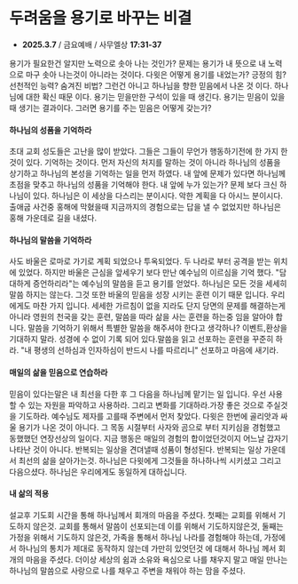 # 두려움을 용기로 바꾸는 비결
* __2025.3.7__ / 금요예배 / 사무엘상 __17:31-37__

용기가 필요한건 알지만 노력으로 솟아 나는 것인가? 문제는 용기가 내 뜻으로 내 노력으로 마구 솟아 나는것이 아니라는 것이다. 다윗은 어떻게 용기를 내었는가? 긍정의 힘? 선천적인 능력? 숨겨진 비법? 그런건 아니고 하나님을 향한 믿음에서 나온 것 이다. 하나님에 대한 확신 때문 이다. 용기는 믿을만한 구석이 있을 때 생긴다. 용기는 믿음이 있을 때 생기는 결과이다. 그러면 용기를 주는 믿음은 어떻게 갖는가? 

#### 하나님의 성품을 기억하라
초대 교회 성도들은 고난을 많이 받았다. 그들은 그들이 무언가 행동하기전에 한 가지 한 것이 있다. 기억하는 것이다. 먼저 자신의 처지를 말하는 것이 아니라 하나님의 성품을 상기하고 하나님의 본성을 기억하는 일을 먼저 하였다. 내 앞에 문제가 있다면 하나님께 초점을 맞추고 하나님의 성품을 기억해야 한다. 내 앞에 누가 있는가? 문제 보다 크신 하나님이 있다. 하나님은 이 세상을 다스리는 분이시다. 악한 계획을 다 아시느 분이시다. 출애굽 사건중 홍해에 막혔을때 지금까지의 경험으로는 답을 낼 수 없었지만 하나님은 홍해 가운데로 길을 내셨다. 

#### 하나님의 말씀을 기억하라
사도 바울은 로마로 가기로 계획 되었으나 투옥되었다. 두 나라로 부터 공격을 받는 위치에 있었다. 하지만 바울은 근심을 앞세우기 보다 만난 예수님의 이르심을 기억 했다. "담대하게 증언하리라"는 예수님의 말씀을 듣고 용기를 얻었다. 하나님은 모든 것을 세세히 말씀 하지는 않는다. 그것 또한 바울의 믿음을 성장 시키는 훈련 이기 때문 입니다. 우리에게도 마찬 가지 입니다. 세세한 가르침이 없을 지라도 단지 당면의 문제를 해결하는게 아니라 영원의 천국을 갖는 훈련, 말씀을 따라 삶을 사는 훈련을 하는중 임을 알아야 합니다. 말씀을 기억하기 위해서 특별한 말씀을 해주셔야 한다고 생각하나? 이벤트,환상을 기대하지 말라. 성경에 수 없이 기록 되어 있다.말씀을 읽고 선포하는 훈련을 꾸준히 하라. "내 평생의 선하심과 인자하심이 반드시 나를 따르리니" 선포하고 마음에 새기라.

#### 매일의 삶을 믿음으로 연습하라
믿음이 있다는말은 내 최선을 다한 후 그 다음을 하나님께 맡기는 일 입니다. 우선 사용할 수 있는 자원을 파악하고 사용하라. 그리고 변화를 기대하라.가장 좋은 것으로 주실것을 기도하라. 예수님도 제자를 고를때 주변에서 먼저 찾았다. 다윗은 한번에 골리앗과 싸울 용기가 나온 것이 아니다. 그 목동 시절부터 사자와 곰으로 부터 지키심을 경험했고 동했했던 연장선상의 일이다. 지금 행동은 매일의 경험의 합이었던것이지 어느날 갑자기 나타난 것이 아니다. 반복되는 일상을 견뎌낼때 성품이 형성된다. 반복되는 일상 가운데서 최선의 삶을 살아가는것. 하나님은 다윗에게 그것들을 하나하나씩 시키셨고 그리고 다음으셨다. 하나님은 우리에게도 동일하게 대하십니다.

#### 내 삶의 적용
설교후 기도회 시간을 통해 하나님께서 회개의 마음을 주셨다. 첫째는 교회를 위해서 기도하지 않은것. 교회를 통해서 말씀이 선포되는데 이를 위해서 기도하지않은것, 둘째는 가정을 위해서 기도하지 않은것, 가족을 통해서 하나님 나라를 경험해야 하는데, 가정에서 하나님의 통치가 제대로 동작하지 않는데 가만히 있엇던것 에 대해서 하나님 께서 회개의 마음을 주셨다. 더이상 세상의 쉼과 소유와 욕심으로 나를 채우지 말고 매일 만나는 하나님의 말씀으로 사랑으로 나를 채우고 주변을 채워야 하는 맘을 주셨다. 
